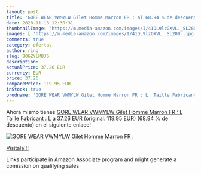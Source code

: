 ```yaml
---
layout: post
title: 'GORE WEAR VWMYLW Gilet Homme Marron FR : al 68.94 % de descuento'
date: 2020-11-13 12:30:31
thumbnailImage: 'https://m.media-amazon.com/images/I/41DL9lzGXVL._SL200_.jpg'
images: [ 'https://m.media-amazon.com/images/I/41DL9lzGXVL._SL200_.jpg' ]
comments: true
category: ofertas
author: ring
slug: B06ZYLMBJS
description:
actualPrice: 37.26 EUR
currency: EUR
price: 37.26
comparePrice: 119.95 EUR
inStock: true
prodname: 'GORE WEAR VWMYLW Gilet Homme Marron FR : L  Taille Fabricant : L '
---
```


Ahora mismo tienes [GORE WEAR VWMYLW Gilet Homme Marron FR : L  Taille Fabricant : L ](https://www.amazon.fr/dp/B06ZYLMBJS/?tag=tolees0d-21) a 37.26 EUR (original: 119.95 EUR) (68.94 %  de descuento) en el siguiente enlace!

[![GORE WEAR VWMYLW Gilet Homme Marron FR :](https://m.media-amazon.com/images/I/41DL9lzGXVL._SL200_.jpg)](https://www.amazon.fr/dp/B06ZYLMBJS/?tag=tolees0d-21)

[Visítala!!!](https://www.amazon.fr/dp/B06ZYLMBJS/?tag=tolees0d-21)

Links participate in Amazon Associate program and might generate a comission on qualifying sales
